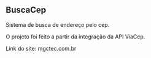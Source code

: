 <h2>BuscaCep</h2>
<p>Sistema de busca de endereço pelo cep.</p>
<p>O projeto foi feito a partir da integração da API ViaCep.</p>
Link do site: mgctec.com.br
